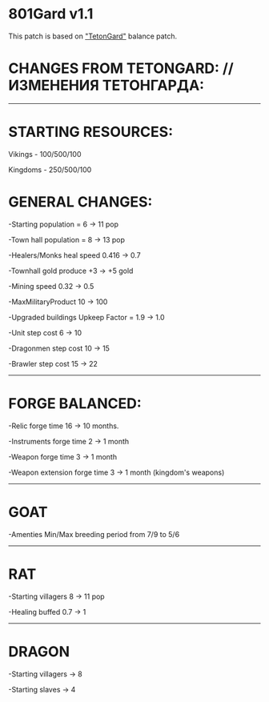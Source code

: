 # 801Gard v1.1

This patch is based on ["TetonGard"](https://github.com/tetonbl4/tetongard) balance patch. 

# CHANGES FROM TETONGARD: // ИЗМЕНЕНИЯ ТЕТОНГАРДА:
----------------------------------------------------------------
# STARTING RESOURCES:

Vikings - 100/500/100

Kingdoms - 250/500/100

# GENERAL CHANGES: 

-Starting population = 6 -> 11 pop

-Town hall population = 8 -> 13 pop

-Healers/Monks heal speed 0.416 -> 0.7

-Townhall gold produce +3 -> +5 gold

-Mining speed 0.32 -> 0.5

-MaxMilitaryProduct 10 -> 100

-Upgraded buildings Upkeep Factor = 1.9 -> 1.0

-Unit step cost 6 -> 10

-Dragonmen step cost 10 -> 15

-Brawler step cost 15 -> 22

----------------------------------------------------------------
# FORGE BALANCED:

-Relic forge time 16 -> 10 months.

-Instruments forge time 2 -> 1 month

-Weapon forge time 3 -> 1 month

-Weapon extension forge time 3 -> 1 month (kingdom's weapons)

----------------------------------------------------------------
# GOAT

-Amenties Min/Max breeding period from 7/9 to 5/6

----------------------------------------------------------------
# RAT

-Starting villagers 8 -> 11 pop

-Healing buffed 0.7 -> 1

----------------------------------------------------------------
# DRAGON

-Starting villagers -> 8 

-Starting slaves -> 4
